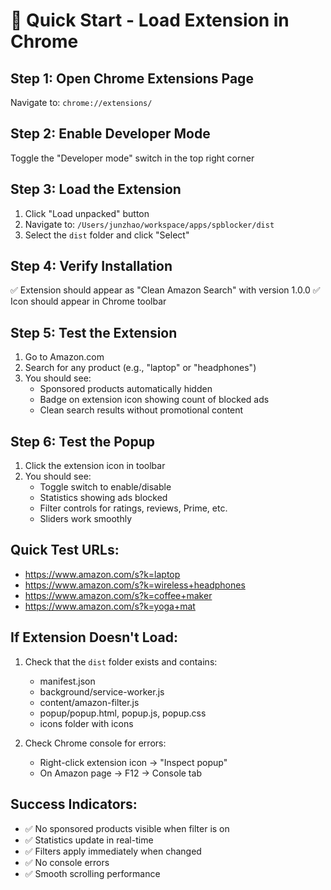 # 🚀 Quick Start - Load Extension in Chrome

## Step 1: Open Chrome Extensions Page
Navigate to: `chrome://extensions/`

## Step 2: Enable Developer Mode
Toggle the "Developer mode" switch in the top right corner

## Step 3: Load the Extension
1. Click "Load unpacked" button
2. Navigate to: `/Users/junzhao/workspace/apps/spblocker/dist`
3. Select the `dist` folder and click "Select"

## Step 4: Verify Installation
✅ Extension should appear as "Clean Amazon Search" with version 1.0.0
✅ Icon should appear in Chrome toolbar

## Step 5: Test the Extension
1. Go to Amazon.com
2. Search for any product (e.g., "laptop" or "headphones")
3. You should see:
   - Sponsored products automatically hidden
   - Badge on extension icon showing count of blocked ads
   - Clean search results without promotional content

## Step 6: Test the Popup
1. Click the extension icon in toolbar
2. You should see:
   - Toggle switch to enable/disable
   - Statistics showing ads blocked
   - Filter controls for ratings, reviews, Prime, etc.
   - Sliders work smoothly

## Quick Test URLs:
- https://www.amazon.com/s?k=laptop
- https://www.amazon.com/s?k=wireless+headphones
- https://www.amazon.com/s?k=coffee+maker
- https://www.amazon.com/s?k=yoga+mat

## If Extension Doesn't Load:
1. Check that the `dist` folder exists and contains:
   - manifest.json
   - background/service-worker.js
   - content/amazon-filter.js
   - popup/popup.html, popup.js, popup.css
   - icons folder with icons

2. Check Chrome console for errors:
   - Right-click extension icon → "Inspect popup"
   - On Amazon page → F12 → Console tab

## Success Indicators:
- ✅ No sponsored products visible when filter is on
- ✅ Statistics update in real-time
- ✅ Filters apply immediately when changed
- ✅ No console errors
- ✅ Smooth scrolling performance